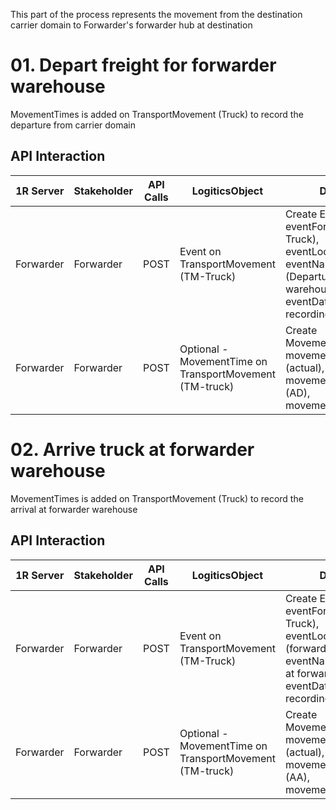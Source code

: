 This part of the process represents the movement from the destination carrier domain to Forwarder's forwarder hub at destination

# 01. Depart freight for forwarder warehouse

MovementTimes is added on TransportMovement (Truck) to record the departure from carrier domain

## API Interaction

| 1R Server | Stakeholder | API Calls | LogiticsObject | Details |
| --- | --- | --- | --- | --- |
| Forwarder | Forwarder | POST | Event on TransportMovement (TM-Truck) | Create Event: eventFor (TM-Truck), eventLocation (WH), eventName (Departure from warehouse), eventDate, recordingActor |
| Forwarder | Forwarder | POST | Optional - MovementTime on TransportMovement (TM-truck) | Create MovementTime: movementTimeType (actual), movementMilestone (AD), movementTimestamp |

# 02. Arrive truck at forwarder warehouse

MovementTimes is added on TransportMovement (Truck) to record the arrival at forwarder warehouse

## API Interaction

| 1R Server | Stakeholder | API Calls | LogiticsObject | Details |
| --- | --- | --- | --- | --- |
| Forwarder | Forwarder | POST | Event on TransportMovement (TM-Truck) | Create Event: eventFor (TM-Truck), eventLocation (forwarder hub), eventName (Arrival at forwarder hub), eventDate, recordingActor |
| Forwarder | Forwarder | POST | Optional - MovementTime on TransportMovement (TM-truck) | Create MovementTime: movementTimeType (actual), movementMilestone (AA), movementTimestamp |
